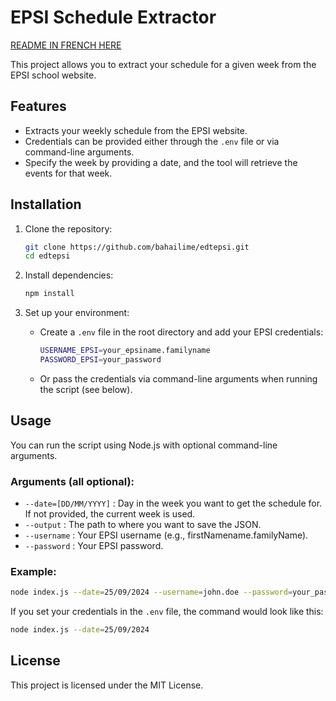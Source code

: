 # EPSI Schedule Extractor

[README IN FRENCH HERE](https://github.com/BahAilime/edtEPSI/blob/main/README-FR.md)

This project allows you to extract your schedule for a given week from the EPSI school website.

## Features

- Extracts your weekly schedule from the EPSI website.
- Credentials can be provided either through the `.env` file or via command-line arguments.
- Specify the week by providing a date, and the tool will retrieve the events for that week.

## Installation

1. Clone the repository:
   ```bash
   git clone https://github.com/bahailime/edtepsi.git
   cd edtepsi
   ```

2. Install dependencies:
   ```bash
   npm install
   ```

3. Set up your environment:
   - Create a `.env` file in the root directory and add your EPSI credentials:
     ```bash
     USERNAME_EPSI=your_epsiname.familyname
     PASSWORD_EPSI=your_password
     ```
   - Or pass the credentials via command-line arguments when running the script (see below).

## Usage

You can run the script using Node.js with optional command-line arguments.

### Arguments (all optional):

- `--date=[DD/MM/YYYY]` : Day in the week you want to get the schedule for. If not provided, the current week is used.
- `--output` : The path to where you want to save the JSON.
- `--username` : Your EPSI username (e.g., firstNamename.familyName).
- `--password` : Your EPSI password.

### Example:

```bash
node index.js --date=25/09/2024 --username=john.doe --password=your_password
```

If you set your credentials in the `.env` file, the command would look like this:

```bash
node index.js --date=25/09/2024
```

## License

This project is licensed under the MIT License.
